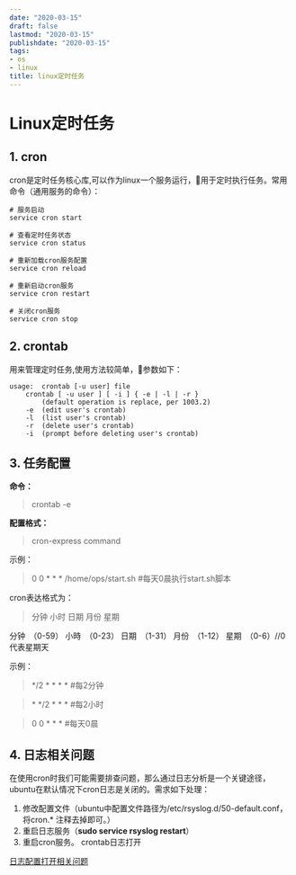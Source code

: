 ```yaml
---
date: "2020-03-15"
draft: false
lastmod: "2020-03-15"
publishdate: "2020-03-15"
tags:
- os
- linux
title: linux定时任务
---
```


# Linux定时任务

## 1. cron
cron是定时任务核心库,可以作为linux一个服务运行，用于定时执行任务。常用命令（通用服务的命令）：

```
# 服务启动
service cron start

# 查看定时任务状态
service cron status

# 重新加载cron服务配置
service cron reload

# 重新启动cron服务
service cron restart

# 关闭cron服务
service cron stop
```

## 2. crontab
用来管理定时任务,使用方法较简单，参数如下：

```
usage:	crontab [-u user] file
	crontab [ -u user ] [ -i ] { -e | -l | -r }
		(default operation is replace, per 1003.2)
	-e	(edit user's crontab)
	-l	(list user's crontab)
	-r	(delete user's crontab)
	-i	(prompt before deleting user's crontab)
```

## 3. 任务配置
**命令：**
> crontab -e 

**配置格式：**
> cron-express command

示例：
> 0 0 * * *  /home/ops/start.sh  #每天0晨执行start.sh脚本

cron表达格式为： 
> 分钟  小时    日期    月份    星期

分钟　（0-59）
小時　（0-23）
日期　（1-31）
月份　（1-12）
星期　（0-6）//0代表星期天

示例：
> */2 * * * *   #每2分钟

> \* */2 * * * #每2小时

> 0 0 * * * #每天0晨

## 4. 日志相关问题
在使用cron时我们可能需要排查问题，那么通过日志分析是一个关键途径，ubuntu在默认情况下cron日志是关闭的。需求如下处理：
1. 修改配置文件（ubuntu中配置文件路径为/etc/rsyslog.d/50-default.conf，将cron.* 注释去掉即可。）
2. 重启日志服务（**sudo service rsyslog restart**）
3. 重启cron服务。
crontab日志打开

[日志配置打开相关问题](https://blog.csdn.net/disappearedgod/article/details/43191693)
